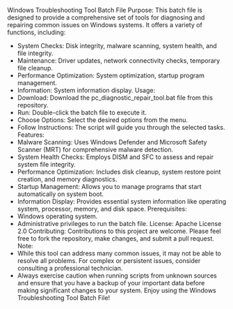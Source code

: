 Windows Troubleshooting Tool Batch File
Purpose:
This batch file is designed to provide a comprehensive set of tools for diagnosing and repairing common issues on Windows systems. It offers a variety of functions, including:
 * System Checks: Disk integrity, malware scanning, system health, and file integrity.
 * Maintenance: Driver updates, network connectivity checks, temporary file cleanup.
 * Performance Optimization: System optimization, startup program management.
 * Information: System information display.
Usage:
 * Download: Download the pc_diagnostic_repair_tool.bat file from this repository.
 * Run: Double-click the batch file to execute it.
 * Choose Options: Select the desired options from the menu.
 * Follow Instructions: The script will guide you through the selected tasks.
Features:
 * Malware Scanning: Uses Windows Defender and Microsoft Safety Scanner (MRT) for comprehensive malware detection.
 * System Health Checks: Employs DISM and SFC to assess and repair system file integrity.
 * Performance Optimization: Includes disk cleanup, system restore point creation, and memory diagnostics.
 * Startup Management: Allows you to manage programs that start automatically on system boot.
 * Information Display: Provides essential system information like operating system, processor, memory, and disk space.
Prerequisites:
 * Windows operating system.
 * Administrative privileges to run the batch file.
License:
Apache License 2.0
Contributing:
Contributions to this project are welcome. Please feel free to fork the repository, make changes, and submit a pull request.
Note:
 * While this tool can address many common issues, it may not be able to resolve all problems. For complex or persistent issues, consider consulting a professional technician.
 * Always exercise caution when running scripts from unknown sources and ensure that you have a backup of your important data before making significant changes to your system.
Enjoy using the Windows Troubleshooting Tool Batch File!
